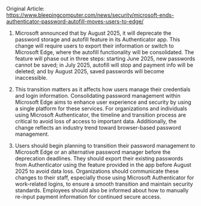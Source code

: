 Original Article: https://www.bleepingcomputer.com/news/security/microsoft-ends-authenticator-password-autofill-moves-users-to-edge/

1) Microsoft announced that by August 2025, it will deprecate the password storage and autofill feature in its Authenticator app. This change will require users to export their information or switch to Microsoft Edge, where the autofill functionality will be consolidated. The feature will phase out in three steps: starting June 2025, new passwords cannot be saved; in July 2025, autofill will stop and payment info will be deleted; and by August 2025, saved passwords will become inaccessible.

2) This transition matters as it affects how users manage their credentials and login information. Consolidating password management within Microsoft Edge aims to enhance user experience and security by using a single platform for these services. For organizations and individuals using Microsoft Authenticator, the timeline and transition process are critical to avoid loss of access to important data. Additionally, the change reflects an industry trend toward browser-based password management.

3) Users should begin planning to transition their password management to Microsoft Edge or an alternative password manager before the deprecation deadlines. They should export their existing passwords from Authenticator using the feature provided in the app before August 2025 to avoid data loss. Organizations should communicate these changes to their staff, especially those using Microsoft Authenticator for work-related logins, to ensure a smooth transition and maintain security standards. Employees should also be informed about how to manually re-input payment information for continued secure access.